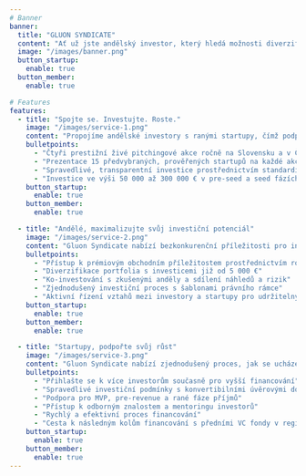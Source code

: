 ```yaml
---
# Banner
banner:
  title: "GLUON SYNDICATE"
  content: "Ať už jste andělský investor, který hledá možnosti diverzifikace a maximalizace svého portfolia, nebo startup hledající spravedlivé a rané financování, Gluon Syndicate je tu pro vás. Přihlaste se k odběru našeho newsletteru a staňte se součástí komunity, která formuje budoucnost andělských investic v regionu CEE!"
  image: "/images/banner.png"
  button_startup:
    enable: true
  button_member:
    enable: true

# Features
features:
  - title: "Spojte se. Investujte. Roste."
    image: "/images/service-1.png"
    content: "Propojíme andělské investory s ranými startupy, čímž podporujeme inovace a růst v regionu CEE."
    bulletpoints:
      - "Čtyři prestižní živé pitchingové akce ročně na Slovensku a v Česku"
      - "Prezentace 15 předvybraných, prověřených startupů na každé akci"
      - "Spravedlivé, transparentní investice prostřednictvím standardizovaného právního rámce"
      - "Investice ve výši 50 000 až 300 000 € v pre-seed a seed fázích"
    button_startup:
      enable: true
    button_member:
      enable: true

  - title: "Andělé, maximalizujte svůj investiční potenciál"
    image: "/images/service-2.png"
    content: "Gluon Syndicate nabízí bezkonkurenční příležitosti pro investory, aby se zapojili s nejvíce perspektivními startupy v regionu CEE."
    bulletpoints:
      - "Přístup k prémiovým obchodním příležitostem prostřednictvím rozsáhlých sítí a partnerství"
      - "Diverzifikace portfolia s investicemi již od 5 000 €"
      - "Ko-investování s zkušenými anděly a sdílení náhledů a rizik"
      - "Zjednodušený investiční proces s šablonami právního rámce"
      - "Aktivní řízení vztahů mezi investory a startupy pro udržitelný růst"
    button_startup:
      enable: true
    button_member:
      enable: true

  - title: "Startupy, podpořte svůj růst"
    image: "/images/service-3.png"
    content: "Gluon Syndicate nabízí zjednodušený proces, jak se ucházet o více prověřených andělských investorů, čímž zajišťuje spravedlivé a transparentní financování pro rané startupy."
    bulletpoints:
      - "Přihlašte se k více investorům současně pro vyšší financování"
      - "Spravedlivé investiční podmínky s konvertibilními úvěrovými dohodami"
      - "Podpora pro MVP, pre-revenue a rané fáze příjmů"
      - "Přístup k odborným znalostem a mentoringu investorů"
      - "Rychlý a efektivní proces financování"
      - "Cesta k následným kolům financování s předními VC fondy v regionu CEE"
    button_startup:
      enable: true
    button_member:
      enable: true
---
```

